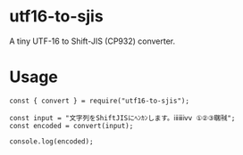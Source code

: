 # utf16-to-sjis
A tiny UTF-16 to Shift-JIS (CP932) converter.

# Usage

```
const { convert } = require("utf16-to-sjis");

const input = "文字列をShiftJISにﾍﾝｶﾝします。ⅰⅱⅲⅳⅴ ①②③㍼㍻";
const encoded = convert(input);

console.log(encoded);
```